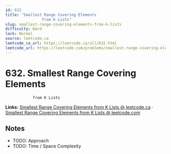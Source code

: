 ```yaml
--- 
id: 632
title: "Smallest Range Covering Elements
                from K Lists"
slug: smallest-range-covering-elements-from-k-lists
difficulty: Hard
lock: Normal
source: leetcode.ca
leetcode_ca_url: https://leetcode.ca/all/632.html
leetcode_url: https://leetcode.com/problems/smallest-range-covering-elements-from-k-lists/
---
```


# 632. Smallest Range Covering Elements
                from K Lists

**Links:** [Smallest Range Covering Elements
                from K Lists @ leetcode.ca](https://leetcode.ca/all/632.html) · [Smallest Range Covering Elements
                from K Lists @ leetcode.com](https://leetcode.com/problems/smallest-range-covering-elements-from-k-lists/)

## Notes
- TODO: Approach
- TODO: Time / Space Complexity

